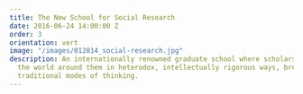 ```yaml
---
title: The New School for Social Research
date: 2016-06-24 14:00:00 Z
order: 3
orientation: vert
image: "/images/012814_social-research.jpg"
description: An internationally renowned graduate school where scholars learn to understand
  the world around them in heterodox, intellectually rigorous ways, breaking with
  traditional modes of thinking.
---
```


